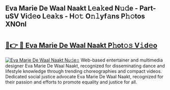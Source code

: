 ## Eva Marie De Waal Naakt L𝚎a𝚔ed N𝚞𝚍e - Part-uSV Vi𝚍𝚎o L𝚎a𝚔s - H𝚘𝚝 O𝚗𝚕yf𝚊ns P𝚑𝚘tos XNOnl

# <h2><a href="http://kf5c5ht.oniu.top/?m=Eva+Marie+De+Waal+Naakt">🔗👉 🔴 Eva Marie De Waal Naakt P𝚑ot𝚘𝚜 V𝚒d𝚎o</a></h2>

[![Eva Marie De Waal Naakt Nu𝚍e𝚜](https://i.imgur.com/0qMVB7G.gif)](http://kf5c5ht.oniu.top/?m=Eva+Marie+De+Waal+Naakt)
Web-based entertainer and multimedia designer Eva Marie De Waal Naakt, recognized for disseminating dance and lifestyle knowledge through trending choreographies and compact videos. Dedicated social justice advocate Eva Marie De Waal Naakt, recognized for their passion and efforts to promote equality and justice for all.  
